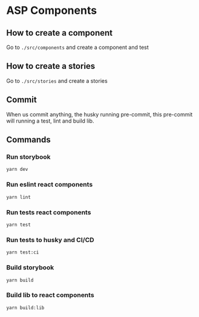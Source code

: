 # ASP Components

## How to create a component

Go to `./src/components` and create a component and test

## How to create a stories

Go to `./src/stories` and create a stories

## Commit

When us commit anything, the husky running pre-commit, this pre-commit will running a test, lint and build lib.

## Commands

### Run storybook
`yarn dev`

### Run eslint react components
`yarn lint`

 ### Run tests react components
`yarn test`

### Run tests to husky and CI/CD
`yarn test:ci`

### Build storybook
`yarn build`

### Build lib to react components
`yarn build:lib`
